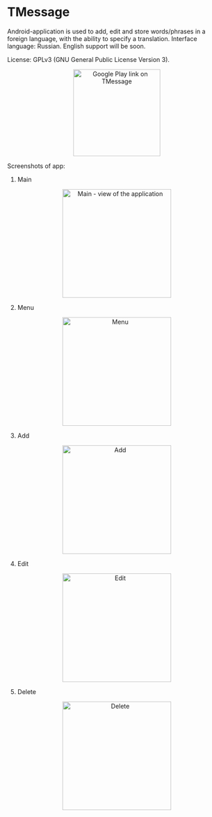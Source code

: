 # TMessage
Android-application is used to add, edit and store words/phrases in a foreign language, with the ability to specify a translation.
Interface language: Russian. English support will be soon.

License: GPLv3 (GNU General Public License Version 3).

<p align="center">
<a href="https://play.google.com/store/apps/details?id=com.textmessages.textmessagessimple&pcampaignid=MKT-Other-global-all-co-prtnr-py-PartBadge-Mar2515-1" target="blank">
  <img src="https://play.google.com/intl/en_us/badges/images/generic/en_badge_web_generic.png" width="200" title="Google Play link on TMessage"/>
</a></p>

Screenshots of app:
01. Main
<p align="center">
  <img src="https://raw.githubusercontent.com/Nortam/TMessage/master/Screenshots/01_Main.png" width="250" title="Main - view of the application"/>
</p>

02. Menu
<p align="center">
  <img src="https://raw.githubusercontent.com/Nortam/TMessage/8e53d003505d1dd95d29e7ad85916d4695bbf357/Screenshots/02_Menu.png" width="250" title="Menu"/>
</p>

03. Add
<p align="center">
  <img src="https://raw.githubusercontent.com/Nortam/TMessage/8e53d003505d1dd95d29e7ad85916d4695bbf357/Screenshots/03_Add_new_message.png" width="250" title="Add"/>
</p>

04. Edit
<p align="center">
  <img src="https://raw.githubusercontent.com/Nortam/TMessage/8e53d003505d1dd95d29e7ad85916d4695bbf357/Screenshots/04_Edit.png" width="250" title="Edit"/>
</p>

05. Delete
<p align="center">
  <img src="https://raw.githubusercontent.com/Nortam/TMessage/8e53d003505d1dd95d29e7ad85916d4695bbf357/Screenshots/05_Delete.png" width="250" title="Delete"/>
</p>
